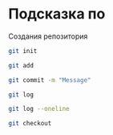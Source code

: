# Подсказка по 

Создания репозитория
```sh
git init 
```
```sh
git add
```
```sh
git commit -m "Message"
```
```sh
git log
```
```sh
git log --oneline
```
```sh
git checkout
```

